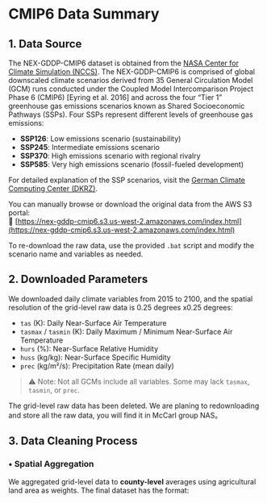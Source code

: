 # CMIP6 Data Summary

## 1. Data Source

The NEX-GDDP-CMIP6 dataset is obtained from the [NASA Center for Climate Simulation (NCCS)](https://www.nccs.nasa.gov/services/data-collections/land-based-products/nex-gddp-cmip6). The NEX-GDDP-CMIP6 is comprised of global downscaled climate scenarios derived from 35 General Circulation Model (GCM) runs conducted under the Coupled Model Intercomparison Project Phase 6 (CMIP6) [Eyring et al. 2016] and across the four “Tier 1” greenhouse gas emissions scenarios known as Shared Socioeconomic Pathways (SSPs). Four SSPs represent different levels of greenhouse gas emissions:

- **SSP126**: Low emissions scenario (sustainability)
- **SSP245**: Intermediate emissions scenario
- **SSP370**: High emissions scenario with regional rivalry
- **SSP585**: Very high emissions scenario (fossil-fueled development)

For detailed explanation of the SSP scenarios, visit the [German Climate Computing Center (DKRZ)](https://www.dkrz.de/en/communication/climate-simulations/cmip6-en/the-ssp-scenarios).

You can manually browse or download the original data from the AWS S3 portal:  
📎 [https://nex-gddp-cmip6.s3.us-west-2.amazonaws.com/index.html](https://nex-gddp-cmip6.s3.us-west-2.amazonaws.com/index.html)

To re-download the raw data, use the provided `.bat` script and modify the scenario name and variables as needed.

## 2. Downloaded Parameters

We downloaded daily climate variables from 2015 to 2100, and the spatial resolution of the grid-level raw data is 0.25 degrees x0.25 degrees:

- `tas` (K): Daily Near-Surface Air Temperature  
- `tasmax` / `tasmin` (K): Daily Maximum / Minimum Near-Surface Air Temperature  
- `hurs` (%): Near-Surface Relative Humidity  
- `huss` (kg/kg): Near-Surface Specific Humidity  
- `prec` (kg/m²/s): Precipitation Rate (mean daily)

> ⚠️ Note: Not all GCMs include all variables. Some may lack `tasmax`, `tasmin`, or `prec`.

The grid-level raw data has been deleted.  We are planing to redownloading and store all the raw data, you will find it in McCarl group NAS。

## 3. Data Cleaning Process

### • Spatial Aggregation

We aggregated grid-level data to **county-level** averages using agricultural land area as weights. The final dataset has the format:

